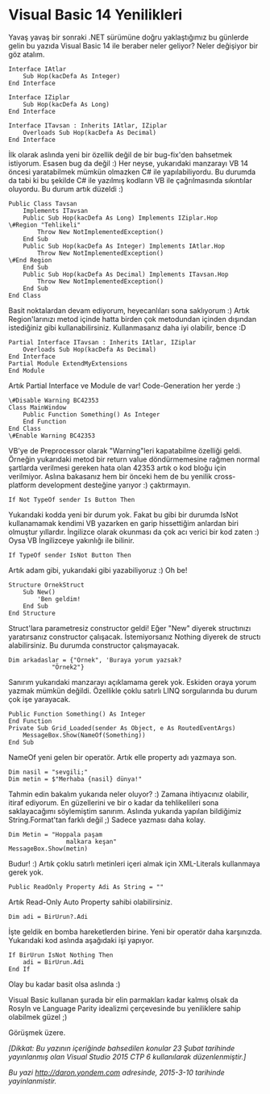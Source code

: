 # Visual Basic 14 Yenilikleri 

Yavaş yavaş bir sonraki .NET sürümüne doğru yaklaştığımız bu günlerde gelin bu yazıda Visual Basic 14 ile beraber neler geliyor? Neler değişiyor bir göz atalım. 

```VB
Interface IAtlar
    Sub Hop(kacDefa As Integer)
End Interface

Interface IZiplar
    Sub Hop(kacDefa As Long)
End Interface

Interface ITavsan : Inherits IAtlar, IZiplar
    Overloads Sub Hop(kacDefa As Decimal)
End Interface
```

İlk olarak aslında yeni bir özellik değil de bir bug-fix'den bahsetmek istiyorum. Esasen bug da değil :) Her neyse, yukarıdaki manzarayı VB 14 öncesi yaratabilmek mümkün olmazken C# ile yapılabiliyordu. Bu durumda da tabi ki bu şekilde C# ile yazılmış kodların VB ile çağrılmasında sıkıntılar oluyordu. Bu durum artık düzeldi :)

```VB
Public Class Tavsan
    Implements ITavsan  
    Public Sub Hop(kacDefa As Long) Implements IZiplar.Hop
\#Region "Tehlikeli"
        Throw New NotImplementedException()
    End Sub  
    Public Sub Hop(kacDefa As Integer) Implements IAtlar.Hop
        Throw New NotImplementedException()
\#End Region
    End Sub  
    Public Sub Hop(kacDefa As Decimal) Implements ITavsan.Hop
        Throw New NotImplementedException()
    End Sub
End Class
```

Basit noktalardan devam ediyorum, heyecanlıları sona saklıyorum :) Artık Region'larınızı metod içinde hatta birden çok metodundan içinden dışından istediğiniz gibi kullanabilirsiniz. Kullanmasanız daha iyi olabilir, bence :D

```VB
Partial Interface ITavsan : Inherits IAtlar, IZiplar
    Overloads Sub Hop(kacDefa As Decimal)
End Interface  
Partial Module ExtendMyExtensions
End Module
```

Artık Partial Interface ve Module de var! Code-Generation her yerde :)

```VB
\#Disable Warning BC42353
Class MainWindow
    Public Function Something() As Integer    
    End Function
End Class
\#Enable Warning BC42353
```

VB'ye de Preprocessor olarak "Warning"leri kapatabilme özelliği geldi. Örneğin yukarıdaki metod bir return value döndürmemesine rağmen normal şartlarda verilmesi gereken hata olan 42353 artık o kod bloğu için verilmiyor. Aslına bakasanız hem bir önceki hem de bu yenilik cross-platform development desteğine yarıyor :) çaktırmayın.

```VB
If Not TypeOf sender Is Button Then
```

Yukarıdaki kodda yeni bir durum yok. Fakat bu gibi bir durumda IsNot kullanamamak kendimi VB yazarken en garip hissettiğim anlardan biri olmuştur yıllardır. İngilizce olarak okunması da çok acı verici bir kod zaten :) Oysa VB İngilizceye yakınlığı ile bilinir.

```VB
If TypeOf sender IsNot Button Then
```

Artık adam gibi, yukarıdaki gibi yazabiliyoruz :) Oh be!

```VB
Structure OrnekStruct
    Sub New()
        'Ben geldim!
    End Sub
End Structure
```

Struct'lara parametresiz constructor geldi! Eğer "New" diyerek structınızı yaratırsanız constructor çalışacak. İstemiyorsanız Nothing diyerek de structı alabilirsiniz. Bu durumda constructor çalışmayacak.

```VB
Dim arkadaslar = {"Örnek", 'Buraya yorum yazsak?
            "Örnek2"}
```

Sanırım yukarıdaki manzarayı açıklamama gerek yok. Eskiden oraya yorum yazmak mümkün değildi. Özellikle çoklu satırlı LINQ sorgularında bu durum çok işe yarayacak.

```VB
Public Function Something() As Integer  
End Function  
Private Sub Grid_Loaded(sender As Object, e As RoutedEventArgs)
    MessageBox.Show(NameOf(Something))
End Sub
```

NameOf yeni gelen bir operatör. Artık elle property adı yazmaya son. 

```VB
Dim nasil = "sevgili;"
Dim metin = $"Merhaba {nasil} dünya!"
```

Tahmin edin bakalım yukarıda neler oluyor? :) Zamana ihtiyacınız olabilir, itiraf ediyorum. En güzellerini ve bir o kadar da tehlikelileri sona saklayacağımı söylemiştim sanırım. Aslında yukarıda yapılan bildiğimiz String.Format'tan farklı değil ;) Sadece yazması daha kolay.

```VB
Dim Metin = "Hoppala paşam
                malkara keşan"
MessageBox.Show(metin)
```

Budur! :) Artık çoklu satırlı metinleri içeri almak için XML-Literals kullanmaya gerek yok. 

```VB
Public ReadOnly Property Adi As String = ""
```

Artık Read-Only Auto Property sahibi olabilirsiniz.

```VB
Dim adi = BirUrun?.Adi
```

İşte geldik en bomba hareketlerden birine. Yeni bir operatör daha karşınızda. Yukarıdaki kod aslında aşağıdaki işi yapıyor.

```VB
If BirUrun IsNot Nothing Then
    adi = BirUrun.Adi
End If
```

Olay bu kadar basit olsa aslında :)

Visual Basic kullanan şurada bir elin parmakları kadar kalmış olsak da Rosyln ve Language Parity idealizmi çerçevesinde bu yeniliklere sahip olabilmek güzel ;) 

Görüşmek üzere.

*[Dikkat: Bu yazının içeriğinde bahsedilen konular 23 Şubat tarihinde yayınlanmış olan Visual Studio 2015 CTP 6 kullanılarak düzenlenmiştir.]*


*Bu yazi http://daron.yondem.com adresinde, 2015-3-10 tarihinde yayinlanmistir.*